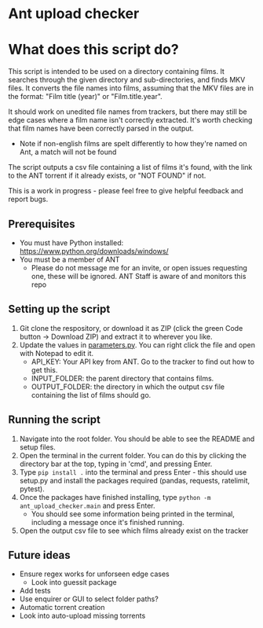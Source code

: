# Ant upload checker

# What does this script do?
This script is intended to be used on a directory containing films. It searches through the given directory and sub-directories, and finds MKV files. It converts the file names into films, assuming that the MKV files are in the format: "Film title (year)" or "Film.title.year". 

It should work on unedited file names from trackers, but there may still be edge cases where a film name isn't correctly extracted. It's worth checking that film names have been correctly parsed in the output.
* Note if non-english films are spelt differently to how they're named on Ant, a match will not be found

The script outputs a csv file containing a list of films it's found, with the link to the ANT torrent if it already exists, or "NOT FOUND" if not.

This is a work in progress - please feel free to give helpful feedback and report bugs.

## Prerequisites
* You must have Python installed: https://www.python.org/downloads/windows/
* You must be a member of ANT
    * Please do not message me for an invite, or open issues requesting one, these will be ignored. ANT Staff is aware of and monitors this repo

## Setting up the script

1. Git clone the respository, or download it as ZIP (click the green Code button -> Download ZIP) and extract it to wherever you like.
2. Update the values in [parameters.py](ant_upload_checker\parameters.py). You can right click the file and open with Notepad to edit it.
    * API_KEY: Your API key from ANT. Go to the tracker to find out how to get this.
    * INPUT_FOLDER: the parent directory that contains films.
    * OUTPUT_FOLDER: the directory in which the output csv file containing the list of films should go.

## Running the script
1. Navigate into the root folder. You should be able to see the README and setup files.
2. Open the terminal in the current folder. You can do this by clicking the directory bar at the top, typing in 'cmd', and pressing Enter.
3. Type `pip install .` into the terminal and press Enter - this should use setup.py and install the packages required (pandas, requests, ratelimit, pytest).
4. Once the packages have finished installing, type `python -m ant_upload_checker.main` and press Enter.
    * You should see some information being printed in the terminal, including a message once it's finished running.
5. Open the output csv file to see which films already exist on the tracker


## Future ideas
* Ensure regex works for unforseen edge cases
    * Look into guessit package
* Add tests
* Use enquirer or GUI to select folder paths?
* Automatic torrent creation
* Look into auto-upload missing torrents